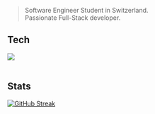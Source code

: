 > Software Engineer Student in Switzerland. <br>
> Passionate Full-Stack developer.

## Tech
<img src="https://skillicons.dev/icons?i=html,css,js,nodejs,express,jest,postman,cs,java,maven,mysql,mongodb,docker,cloudflare,aws,linux,bash,replit,lua,robloxstudio,azure,notion,figma,ps"/>
<br><br>

## Stats
[![GitHub Streak](https://streak-stats.demolab.com?user=DeltaGamingCH&theme=dark)](https://git.io/streak-stats)
